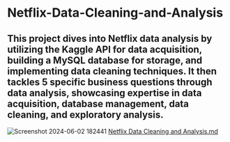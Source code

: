 # Netflix-Data-Cleaning-and-Analysis

## This project dives into Netflix data analysis by utilizing the Kaggle API for data acquisition, building a MySQL database for storage, and implementing data cleaning techniques. It then tackles 5 specific business questions through data analysis, showcasing expertise in data acquisition, database management, data cleaning, and exploratory analysis.
![Screenshot 2024-06-02 182441](https://github.com/PRANAV7389/Netflix-Data-Cleaning-and-Analysis/assets/110465335/900cfabc-3836-48aa-91eb-5a8426e1f8b3)
[Netflix Data Cleaning and Analysis.md](https://github.com/user-attachments/files/15525880/Netflix.Data.Cleaning.and.Analysis.md)
